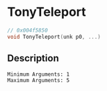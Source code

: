 # TonyTeleport
```c
// 0x004f5850
void TonyTeleport(unk p0, ...)
```
## Description
```
Minimum Arguments: 1
Maximum Arguments: 5
```
